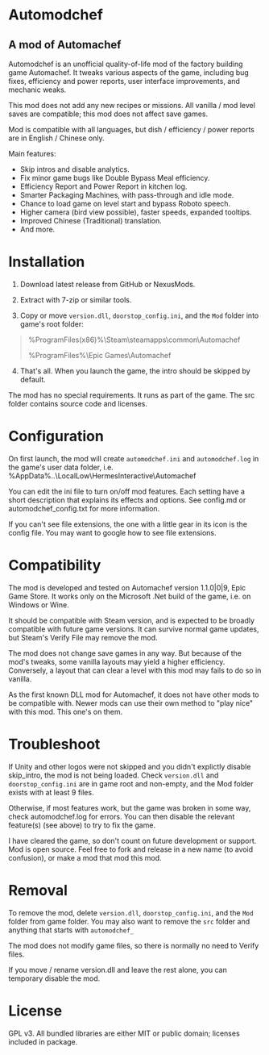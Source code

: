 # ﻿Automodchef #
## A mod of Automachef ##

Automodchef is an unofficial quality-of-life mod of the factory building game Automachef.
It tweaks various aspects of the game, including bug fixes, efficiency and power reports, user interface improvements, and mechanic weaks.

This mod does not add any new recipes or missions.
All vanilla / mod level saves are compatible; this mod does not affect save games.

Mod is compatible with all languages, but dish / efficiency / power reports are in English / Chinese only.

Main features:

* Skip intros and disable analytics.
* Fix minor game bugs like Double Bypass Meal efficiency.
* Efficiency Report and Power Report in kitchen log.
* Smarter Packaging Machines, with pass-through and idle mode.
* Chance to load game on level start and bypass Roboto speech.
* Higher camera (bird view possible), faster speeds, expanded tooltips.
* Improved Chinese (Traditional) translation.
* And more.


# Installation #

1. Download latest release from GitHub or NexusMods.

2. Extract with 7-zip or similar tools.

3. Copy or move `version.dll`, `doorstop_config.ini`, and the `Mod` folder into game's root folder:

> %ProgramFiles(x86)%\Steam\steamapps\common\Automachef
> 
> %ProgramFiles%\Epic Games\Automachef

4. That's all. When you launch the game, the intro should be skipped by default.

The mod has no special requirements.  It runs as part of the game.
The src folder contains source code and licenses.


# Configuration #

On first launch, the mod will create `automodchef.ini` and `automodchef.log` in the game's user data folder,
i.e. %AppData%\..\LocalLow\HermesInteractive\Automachef

You can edit the ini file to turn on/off mod features.
Each setting have a short description that explains its effects and options.
See config.md or automodchef_config.txt for more information.

If you can't see file extensions, the one with a little gear in its icon is the config file.
You may want to google how to see file extensions.


# Compatibility #

The mod is developed and tested on Automachef version 1.1.0|0|9, Epic Game Store.
It works only on the Microsoft .Net build of the game, i.e. on Windows or Wine.

It should be compatible with Steam version, and is expected to be broadly compatible with future game versions.
It can survive normal game updates, but Steam's Verify File may remove the mod.

The mod does not change save games in any way.
But because of the mod's tweaks, some vanilla layouts may yield a higher efficiency.
Conversely, a layout that can clear a level with this mod may fails to do so in vanilla.

As the first known DLL mod for Automachef, it does not have other mods to be compatible with.
Newer mods can use their own method to "play nice" with this mod.  This one's on them.


# Troubleshoot #

If Unity and other logos were not skipped and you didn't explictly disable skip_intro,
the mod is not being loaded.  Check `version.dll` and `doorstop_config.ini` are in game root and non-empty,
and the Mod folder exists with at least 9 files.

Otherwise, if most features work, but the game was broken in some way, check automodchef.log for errors.
You can then disable the relevant feature(s) (see above) to try to fix the game.

I have cleared the game, so don't count on future development or support.
Mod is open source.  Feel free to fork and release in a new name (to avoid confusion), or make a mod that mod this mod.


# Removal #

To remove the mod, delete `version.dll`, `doorstop_config.ini`, and the `Mod` folder from game folder.
You may also want to remove the `src` folder and anything that starts with `automodchef_`

The mod does not modify game files, so there is normally no need to Verify files.

If you move / rename version.dll and leave the rest alone, you can temporary disable the mod.


# License #

GPL v3.  All bundled libraries are either MIT or public domain; licenses included in package.